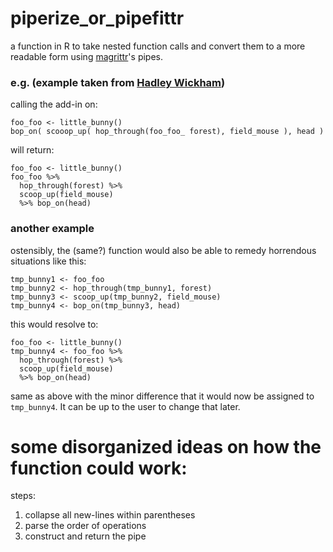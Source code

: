 # piperize_or_pipefittr

a function in R to take nested function calls and convert them to a more readable form using [magrittr](https://github.com/smbache/magrittr)'s pipes.

### e.g. (example taken from [Hadley Wickham](https://github.com/hadley))

calling the add-in on:

    foo_foo <- little_bunny()
    bop_on( scooop_up( hop_through(foo_foo_ forest), field_mouse ), head )
    

will return:

    foo_foo <- little_bunny()
    foo_foo %>% 
      hop_through(forest) %>% 
      scoop_up(field_mouse) 
      %>% bop_on(head)
    

### another example

ostensibly, the (same?) function would also be able to remedy horrendous situations like this:

    tmp_bunny1 <- foo_foo
    tmp_bunny2 <- hop_through(tmp_bunny1, forest)
    tmp_bunny3 <- scoop_up(tmp_bunny2, field_mouse)
    tmp_bunny4 <- bop_on(tmp_bunny3, head)
    
this would resolve to:

    foo_foo <- little_bunny()
    tmp_bunny4 <- foo_foo %>% 
      hop_through(forest) %>% 
      scoop_up(field_mouse) 
      %>% bop_on(head)
    
same as above with the minor difference that it would now be assigned to `tmp_bunny4`. 
It can be up to the user to change that later.

# some disorganized ideas on how the function could work:

steps:

1. collapse all new-lines within parentheses
2. parse the order of operations
3. construct and return the pipe
